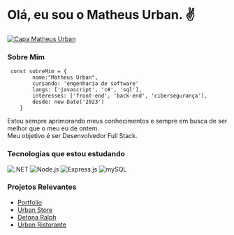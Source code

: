 <h1>Olá, eu sou o Matheus Urban. ✌</h1>
<a href="https://www.linkedin.com/in/urbanykv/"><img src="https://media.licdn.com/dms/image/D4D16AQEbQxhPTkpqqw/profile-displaybackgroundimage-shrink_350_1400/0/1695231198677?e=1706745600&v=beta&t=f2KHKYuPsUoFBKCmjSK53wljbo1zSxdp2pyQizPsnOk" alt="Capa Matheus Urban" /></a>
<br>
<div>
    <h3>Sobre Mim</h3>
    <code> const sobreMim = {
        nome:"Matheus Urban",
        cursando: 'engenharia de software'
        langs: ['javascript', 'c#', 'sql'],
        interesses: ['front-end', 'back-end', 'cibersegurança'],
        desde: new Date('2023')
    }</code>
    <p>Estou sempre aprimorando meus conhecimentos e sempre em busca de ser melhor que o meu eu de ontem.<br>
    Meu objetivo é ser Desenvolvedor Full Stack.</p>
</div>
<div>
    <h3>Tecnologias que estou estudando</h3>
    <img src="https://skillicons.dev/icons?i=dotnet" alt=".NET" />
    <img src="https://skillicons.dev/icons?i=nodejs" alt="Node.js" />
    <img src="https://skillicons.dev/icons?i=express" alt="Express.js" />
    <img src="https://skillicons.dev/icons?i=mysql" alt="mySQL" />
</div>
<div>
    <h3>Projetos Relevantes</h3>
    <ul>
        <li><a href="https://portfolio-matheusurban.vercel.app/">Portfolio</a></li>
        <li><a href="https://urban-store-coral.vercel.app/">Urban Store</a></li>
        <li><a href="https://jogo-detona-ralph-one.vercel.app/">Detona Ralph</a></li>
        <li><a href="https://urban-ristorante.vercel.app/">Urban Ristorante</a></li>
    </ul>
</div>